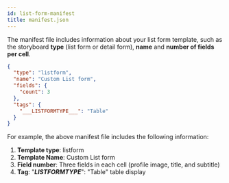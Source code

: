 ```yaml
---
id: list-form-manifest
title: manifest.json
---
```


The manifest file includes information about your list form template, such as the storyboard **type** (list form or detail form), **name** and **number of fields per cell**.

```json
{
  "type": "listform",
  "name": "Custom List form",
  "fields": {
    "count": 3
  },
  "tags": {
    "___LISTFORMTYPE___": "Table"
  }
}

```

For example, the above manifest file includes the following information:

1. **Template type**: listform
2. **Template Name**: Custom List form
3. **Field number**: Three fields in each cell (profile image, title, and subtitle)
4. **Tag**: "___LISTFORMTYPE___": "Table" table display
